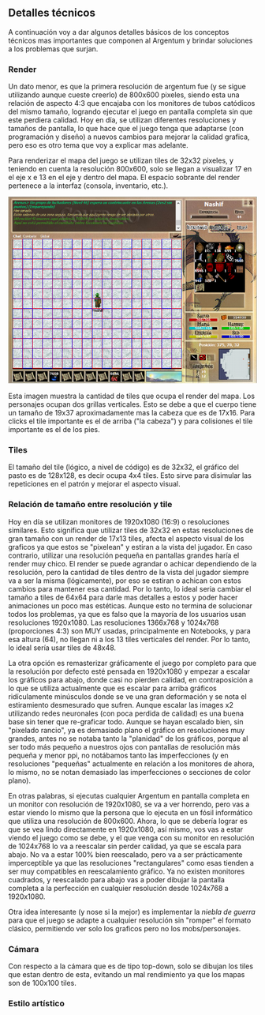 ## Detalles técnicos

A continuación voy a dar algunos detalles básicos de los conceptos técnicos mas importantes que componen al Argentum y
brindar soluciones a los problemas que surjan.

### Render

Un dato menor, es que la primera resolución de argentum fue (y se sigue utilizando aunque cueste creerlo) de 800x600
pixeles, siendo esta una relación de aspecto 4:3 que encajaba con los monitores de tubos catódicos del mismo tamaño, 
logrando ejecutar el juego en pantalla completa sin que este perdiera calidad. Hoy en día, se utilizan diferentes 
resoluciones y tamaños de pantalla, lo que hace que el juego tenga que adaptarse (con programación y diseño) a nuevos 
cambios para mejorar la calidad grafica, pero eso es otro tema que voy a explicar mas adelante.

Para renderizar el mapa del juego se utilizan tiles de 32x32 pixeles, y teniendo en cuenta la resolución 800x600, solo 
se llegan a visualizar 17 en el eje x e 13 en el eje y dentro del mapa. El espacio sobrante del render pertenece a la 
interfaz (consola, inventario, etc.).

![](render.png)

Esta imagen muestra la cantidad de tiles que ocupa el render del mapa. Los
personajes ocupan dos grillas verticales. Esto se debe a que el cuerpo tiene un tamaño de 19x37 aproximadamente mas la
cabeza que es de 17x16. Para clicks el tile importante es el de arriba ("la cabeza") y para colisiones el tile
importante es el de los pies.

### Tiles

El tamaño del tile (lógico, a nivel de código) es de 32x32, el gráfico del pasto es de 128x128, es decir ocupa 4x4
tiles. Esto sirve para disimular las repeticiones en el patrón y mejorar el aspecto visual.

### Relación de tamaño entre resolución y tile

Hoy en día se utilizan monitores de 1920x1080 (16:9) o resoluciones similares. Esto significa que utilizar tiles de
32x32 en estas resoluciones de gran tamaño con un render de 17x13 tiles, afecta el aspecto visual de los graficos ya
que estos se "pixelean" y estiran a la vista del jugador. En caso contrario, utilizar una resolución pequeña en
pantallas grandes haría el render muy chico. El render se puede agrandar o achicar dependiendo de la resolución, pero la
cantidad de tiles dentro de la vista del jugador siempre va a ser la misma (lógicamente), por eso se estiran o achican
con estos cambios para mantener esa cantidad. Por lo tanto, lo ideal seria cambiar el tamaño a tiles de 64x64 para
darle mas detalles a estos y poder hacer animaciones un poco mas estéticas. Aunque esto no termina de solucionar todos
los problemas, ya que es falso que la mayoría de los usuarios usan resoluciones 1920x1080. Las resoluciones 1366x768 y
1024x768 (proporciones 4:3) son MUY usadas, principalmente en Notebooks, y para esa altura (64), no llegan ni a los 13
tiles verticales del render. Por lo tanto, lo ideal sería usar tiles de 48x48.

La otra opción es remasterizar gráficamente el juego por completo para que la resolución por defecto esté pensada en
1920x1080 y empezar a escalar los gráficos para abajo, donde casi no pierden calidad, en contraposición a lo que se
utiliza actualmente que es escalar para arriba gráficos ridículamente minúsculos donde se ve una gran deformación y se
nota el estiramiento desmesurado que sufren. Aunque escalar las images x2 utilizando redes neuronales (con poca perdida
de calidad) es una buena base sin tener que re-graficar todo. Aunque se hayan escalado bien, sin "pixelado rancio", ya
es demasiado plano el gráfico en resoluciones muy grandes, antes no se notaba tanto la "planidad" de los gráficos,
porque al ser todo más pequeño a nuestros ojos con pantallas de resolución más pequeña y menor ppi, no notábamos tanto
las imperfecciones (y en resoluciones "pequeñas" actualmente en relación a los monitores de ahora, lo mismo, no se notan
demasiado las imperfecciones o secciones de color plano).

En otras palabras, si ejecutas cualquier Argentum en pantalla completa en un monitor con resolución de 1920x1080, se va
a ver horrendo, pero vas a estar viendo lo mismo que la persona que lo ejecuta en un fósil informático que utiliza
una resolución de 800x600. Ahora, lo que se debería lograr es que se vea lindo directamente en 1920x1080, así mismo, vos
vas a estar viendo el juego como se debe, y el que venga con su monitor en resolución de 1024x768 lo va a reescalar sin
perder calidad, ya que se escala para abajo. No va a estar 100% bien reescalado, pero va a ser prácticamente
imperceptible ya que las resoluciones "rectangulares" como esas tienden a ser muy compatibles en reescalamiento gráfico.
Ya no existen monitores cuadrados, y reescalado para abajo vas a poder dibujar la pantalla completa a la perfección en
cualquier resolución desde 1024x768 a 1920x1080.

Otra idea interesante (y nose si la mejor) es implementar la *niebla de guerra* para que el juego se adapte a cualquier
resolución sin "romper" el formato clásico, permitiendo ver solo los graficos pero no los mobs/personajes.

### Cámara

Con respecto a la cámara que es de tipo top-down, solo se dibujan los tiles que estan dentro de esta, evitando un mal
rendimiento ya que los mapas son de 100x100 tiles.

### Estilo artístico

